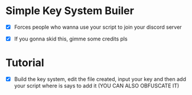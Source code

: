 # Simple Key System Builer
- [x] Forces people who wanna use your script to join your discord server

- [x] If you gonna skid this, gimme some credits pls

# Tutorial

- [x] Build the key system, edit the file created, input your key and then add your script where is says to add it (YOU CAN ALSO OBFUSCATE IT)
